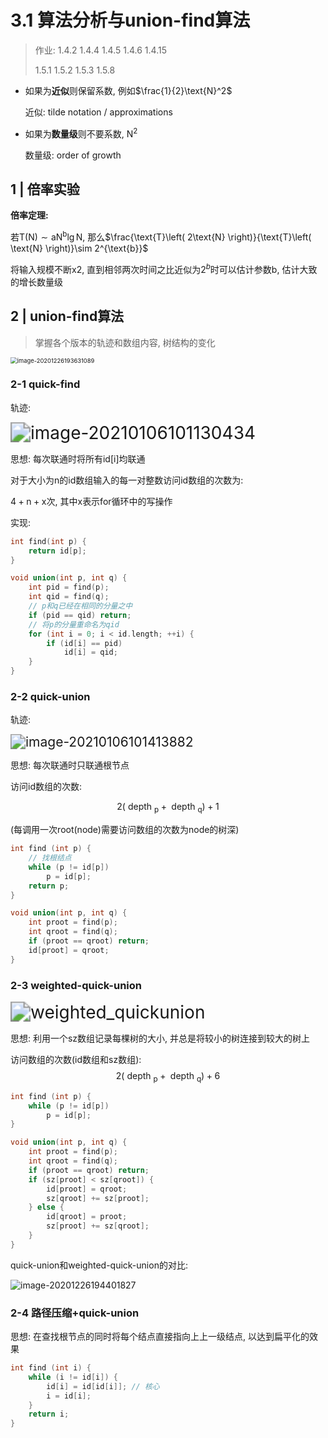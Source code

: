 # 	3.1 算法分析与union-find算法

> 作业: 1.4.2 1.4.4 1.4.5 1.4.6 1.4.15
>
> 1.5.1 1.5.2 1.5.3 1.5.8

- 如果为**近似**则保留系数, 例如$\frac{1}{2}\text{N}^2$ 

  近似: tilde notation / approximations

- 如果为**数量级**则不要系数, $\text{N}^2$

  数量级: order of growth

## 1 | 倍率实验

**倍率定理:** 

若$\text{T}\left( \text{N} \right) \sim \text{aN}^{\text{b}}\lg\text{N}$, 那么$\frac{\text{T}\left( 2\text{N} \right)}{\text{T}\left( \text{N} \right)}\sim 2^{\text{b}}$

将输入规模不断x2, 直到相邻两次时间之比近似为$2^b$时可以估计参数b, 估计大致的增长数量级

## 2 | union-find算法

> 掌握各个版本的轨迹和数组内容, 树结构的变化

<img src="https://youpai.roccoshi.top/img/20210102193834.png" alt="image-20201226193631089" style="zoom:67%;" />

### 2-1 quick-find

轨迹: 

<img src="E:%5CDocuments%5CImage%5Ctypora_images%5C3.1%20%E7%AE%97%E6%B3%95%E5%88%86%E6%9E%90%E4%B8%8Eunion-find%E7%AE%97%E6%B3%95%5Cimage-20210106101130434.png" alt="image-20210106101130434" style="zoom:200%;" />

思想: 每次联通时将所有id[i]均联通

对于大小为n的id数组输入的每一对整数访问id数组的次数为:

$4+\mathrm{n}+\mathrm{x}$次, 其中$\mathrm{x}$表示for循环中的写操作

实现:

```cpp
int find(int p) {
	return id[p];
}

void union(int p, int q) {
    int pid = find(p);
    int qid = find(q);
    // p和q已经在相同的分量之中
    if (pid == qid) return;
    // 将p的分量重命名为qid
    for (int i = 0; i < id.length; ++i) {
        if (id[i] == pid) 
            id[i] = qid;
    }
}
```

### 2-2 quick-union

轨迹: 

<img src="E:%5CDocuments%5CImage%5Ctypora_images%5C3.1%20%E7%AE%97%E6%B3%95%E5%88%86%E6%9E%90%E4%B8%8Eunion-find%E7%AE%97%E6%B3%95%5Cimage-20210106101413882.png" alt="image-20210106101413882" style="zoom:150%;" />

思想: 每次联通时只联通根节点

访问id数组的次数:

$$
2\left(\text { depth }_{\mathrm{p}}+\text { depth }_{\mathrm{q}}\right) + 1
$$

(每调用一次root(node)需要访问数组的次数为node的树深)

```cpp
int find (int p) {
    // 找根结点
	while (p != id[p])
        p = id[p];
    return p;
}

void union(int p, int q) {
    int proot = find(p);
    int qroot = find(q);
    if (proot == qroot) return;
    id[proot] = qroot;
}
```

### 2-3 weighted-quick-union

<img src="https://youpai.roccoshi.top/img/20210106101045.png" alt="weighted_quickunion" style="zoom: 200%;" />

思想: 利用一个sz数组记录每棵树的大小, 并总是将较小的树连接到较大的树上

访问数组的次数(id数组和sz数组): 
$$
2\left(\text { depth }_{\mathrm{p}}+\text { depth }_{\mathrm{q}}\right) + 6
$$

```cpp
int find (int p) {
	while (p != id[p])
        p = id[p];
}

void union(int p, int q) {
    int proot = find(p);
    int qroot = find(q);
   	if (proot == qroot) return;
    if (sz[proot] < sz[qroot]) {
        id[proot] = qroot;
        sz[qroot] += sz[proot];
    } else {
      	id[qroot] = proot;
        sz[proot] += sz[qroot];
    } 
}
```

quick-union和weighted-quick-union的对比:

![image-20201226194401827](https://youpai.roccoshi.top/img/image-20201226194401827.png)

### 2-4 路径压缩+quick-union

思想: 在查找根节点的同时将每个结点直接指向上上一级结点, 以达到扁平化的效果

```cpp
int find (int i) {
    while (i != id[i]) {
        id[i] = id[id[i]]; // 核心
        i = id[i];
    }
    return i;
}
```

